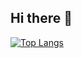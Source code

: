 ## Hi there 👋

[![Top Langs](https://github-readme-stats.vercel.app/api/top-langs/?username=batistaco-pedro&exclude_repo=Machine-Learning,ML_completed_script&layout=compact)](https://github.com/batistaco-pedro/github-readme-stats)

<!--
**BatistaCo-Pedro/BatistaCo-Pedro** is a ✨ _special_ ✨ repository because its `README.md` (this file) appears on your GitHub profile.

Here are some ideas to get you started:

- 🔭 I’m currently working on ...
- 🌱 I’m currently learning ...
- 👯 I’m looking to collaborate on ...
- 🤔 I’m looking for help with ...
- 💬 Ask me about ...
- 📫 How to reach me: ...
- 😄 Pronouns: ...
- ⚡ Fun fact: ...
-->
